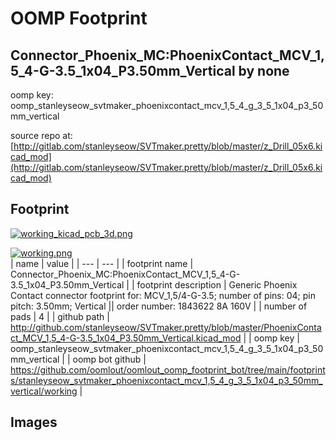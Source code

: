 # OOMP Footprint  
## Connector_Phoenix_MC:PhoenixContact_MCV_1,5_4-G-3.5_1x04_P3.50mm_Vertical  by none  
  
oomp key: oomp_stanleyseow_svtmaker_phoenixcontact_mcv_1,5_4_g_3_5_1x04_p3_50mm_vertical  
  
source repo at: [http://gitlab.com/stanleyseow/SVTmaker.pretty/blob/master/z_Drill_05x6.kicad_mod](http://gitlab.com/stanleyseow/SVTmaker.pretty/blob/master/z_Drill_05x6.kicad_mod)  
## Footprint  
  
[![working_kicad_pcb_3d.png](working_kicad_pcb_3d_600.png)](working_kicad_pcb_3d.png)  
  
[![working.png](working_600.png)](working.png)  
| name | value | 
| --- | --- | 
| footprint name | Connector_Phoenix_MC:PhoenixContact_MCV_1,5_4-G-3.5_1x04_P3.50mm_Vertical | 
| footprint description | Generic Phoenix Contact connector footprint for: MCV_1,5/4-G-3.5; number of pins: 04; pin pitch: 3.50mm; Vertical || order number: 1843622 8A 160V | 
| number of pads | 4 | 
| github path | http://github.com/stanleyseow/SVTmaker.pretty/blob/master/PhoenixContact_MCV_1,5_4-G-3.5_1x04_P3.50mm_Vertical.kicad_mod | 
| oomp key | oomp_stanleyseow_svtmaker_phoenixcontact_mcv_1,5_4_g_3_5_1x04_p3_50mm_vertical | 
| oomp bot github | https://github.com/oomlout/oomlout_oomp_footprint_bot/tree/main/footprints/stanleyseow_svtmaker_phoenixcontact_mcv_1,5_4_g_3_5_1x04_p3_50mm_vertical/working | 
## Images  
